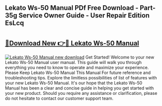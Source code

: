 ## Lekato Ws-50 Manual PDf Free Download - Part-35g Service Owner Guide - User Repair Edition EsLcq

# <h2><a href="http://cf11395.oget.top/?id=Lekato+Ws-50+Manual">🔗Download New 👉🔴 Lekato Ws-50 Manual</a></h2>

[![Lekato Ws-50 Manual new download](https://i.imgur.com/5g1atiW.png)](http://cf11395.oget.top/?id=Lekato+Ws-50+Manual)
Get Started! Welcome to your new Lekato Ws-50 Manual user manual. This guide will walk you through everything you need to know to operate and maximize your experience. Please Keep Lekato Ws-50 Manual This Manual For future reference and troubleshooting tips. Explore the limitless possibilities of list of features with your new Lekato Ws-50 Manual. It's our hope that the Lekato Ws-50 Manual has been a clear and concise guide in helping you get started with your new product. Should you require any assistance or clarification, please do not hesitate to contact our customer support team.
